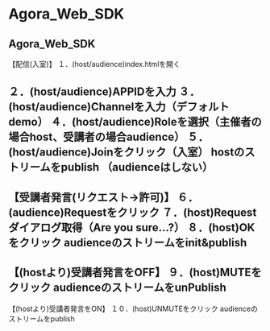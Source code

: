 # Agora_Web_SDK
Agora_Web_SDK
-----
【配信(入室)】
１．(host/audience)index.htmlを開く

２．(host/audience)APPIDを入力
３．(host/audience)Channelを入力（デフォルトdemo）
４．(host/audience)Roleを選択（主催者の場合host、受講者の場合audience）
５．(host/audience)Joinをクリック（入室）
hostのストリームをpublish
（audienceはしない）
-----
【受講者発言(リクエスト→許可)】
６．(audience)Requestをクリック
７．(host)Requestダイアログ取得（Are you sure…?）
８．(host)OKをクリック
audienceのストリームをinit&publish
-----
【(hostより)受講者発言をOFF】
９．(host)MUTEをクリック
audienceのストリームをunPublish
-----
【(hostより)受講者発言をON】
１０．(host)UNMUTEをクリック
audienceのストリームをpublish

